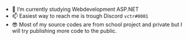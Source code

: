 - 🌱 I’m currently studying Webdevelopment ASP.NET
- 📫 Easiest way to reach me is trough Discord `vctr#0001`
- 😎 Most of my source codes are from school project and private but I will try publishing more code to the public.



<!-- MARKDOWN LINKS & IMAGES -->
<!-- https://www.markdownguide.org/basic-syntax/#reference-style-links -->
